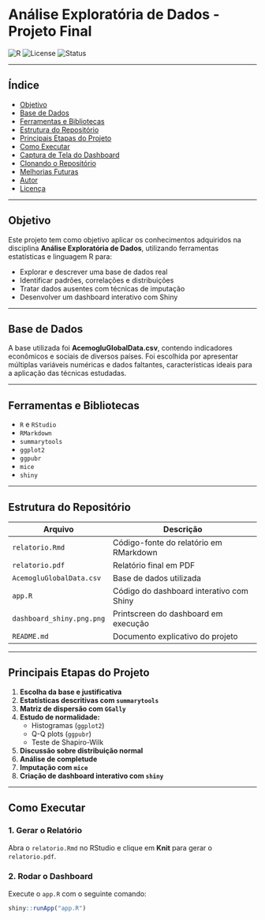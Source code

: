 # Análise Exploratória de Dados - Projeto Final

![R](https://img.shields.io/badge/Linguagem-R-blue)
![License](https://img.shields.io/badge/Licença-MIT-green)
![Status](https://img.shields.io/badge/Status-Concluído-brightgreen)

---

## Índice

- [Objetivo](#objetivo)
- [Base de Dados](#base-de-dados)
- [Ferramentas e Bibliotecas](#ferramentas-e-bibliotecas)
- [Estrutura do Repositório](#estrutura-do-repositório)
- [Principais Etapas do Projeto](#principais-etapas-do-projeto)
- [Como Executar](#como-executar)
- [Captura de Tela do Dashboard](#captura-de-tela-do-dashboard)
- [Clonando o Repositório](#clonando-o-repositório)
- [Melhorias Futuras](#melhorias-futuras)
- [Autor](#autor)
- [Licença](#licença)

---

## Objetivo

Este projeto tem como objetivo aplicar os conhecimentos adquiridos na disciplina **Análise Exploratória de Dados**, utilizando ferramentas estatísticas e linguagem R para:

- Explorar e descrever uma base de dados real
- Identificar padrões, correlações e distribuições
- Tratar dados ausentes com técnicas de imputação
- Desenvolver um dashboard interativo com Shiny

---

## Base de Dados

A base utilizada foi **AcemogluGlobalData.csv**, contendo indicadores econômicos e sociais de diversos países. Foi escolhida por apresentar múltiplas variáveis numéricas e dados faltantes, características ideais para a aplicação das técnicas estudadas.

---

## Ferramentas e Bibliotecas

- `R` e `RStudio`
- `RMarkdown`
- `summarytools`
- `ggplot2`
- `ggpubr`
- `mice`
- `shiny`

---

## Estrutura do Repositório

| Arquivo                      | Descrição                                          |
|-----------------------------|----------------------------------------------------|
| `relatorio.Rmd`             | Código-fonte do relatório em RMarkdown             |
| `relatorio.pdf`             | Relatório final em PDF                             |
| `AcemogluGlobalData.csv`    | Base de dados utilizada                            |
| `app.R`                     | Código do dashboard interativo com Shiny           |
| `dashboard_shiny.png.png`   | Printscreen do dashboard em execução               |
| `README.md`                 | Documento explicativo do projeto                   |

---

## Principais Etapas do Projeto

1. **Escolha da base e justificativa**
2. **Estatísticas descritivas com `summarytools`**
3. **Matriz de dispersão com `GGally`**
4. **Estudo de normalidade:**
   - Histogramas (`ggplot2`)
   - Q-Q plots (`ggpubr`)
   - Teste de Shapiro-Wilk
5. **Discussão sobre distribuição normal**
6. **Análise de completude**
7. **Imputação com `mice`**
8. **Criação de dashboard interativo com `shiny`**

---

## Como Executar

### 1. Gerar o Relatório

Abra o `relatorio.Rmd` no RStudio e clique em **Knit** para gerar o `relatorio.pdf`.

### 2. Rodar o Dashboard

Execute o `app.R` com o seguinte comando:

```r
shiny::runApp("app.R")
